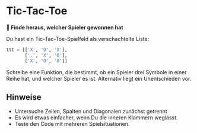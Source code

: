 
# Tic-Tac-Toe

**🎯 Finde heraus, welcher Spieler gewonnen hat**

Du hast ein Tic-Tac-Toe-Spielfeld als verschachtelte Liste:

```python
ttt = [['X', 'O', 'X'],
       ['.', 'X', 'O'],
       ['X', 'O', 'O']]
```

Schreibe eine Funktion, die bestimmt, ob ein Spieler drei Symbole in einer Reihe hat,
und welcher Spieler es ist. Alternativ liegt ein Unentschieden vor.

## Hinweise

* Untersuche Zeilen, Spalten und Diagonalen zunächst getrennt
* Es wird etwas einfacher, wenn Du die inneren Klammern weglässt.
* Teste den Code mit mehreren Spielsituationen.
